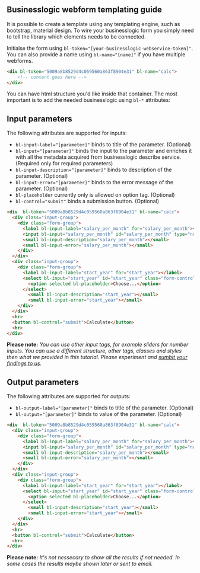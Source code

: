 ## Businesslogic webform templating guide

It is possible to create a template using any templating engine, such as bootstrap, material design. To wire your businesslogic form you simply need to tell the library which elements needs to be connected.

Initialse the form using `bl-token="[your-businesslogic-webservice-token]"`. You can also provide a name using `bl-name="[name]"` if you have multiple webforms.

```html
<div bl-token="5009a8b8529d4c059560a863f8904e31" bl-name="calc">
    <!-- content goes here -->
</div>
```
You can have html structure you'd like inside that container. The most important is to add the needed businesslogic using `bl-*` attributes:

## Input parameters
The following attributes are supported for inputs:
* `bl-input-label="[parameter]"` binds to title of the parameter. (Optional)
* `bl-input="[parameter]"` binds the input to the parameter and enriches it with all the metadata acquired from businesslogic describe service. (Required only for required parameters)
* `bl-input-description="[parameter]"` binds to description of the parameter. (Optional)
* `bl-input-error="[parameter]"` binds to the error message of the parameter. (Optional)
* `bl-placeholder` currently only is allowed on option tag. (Optional)
* `bl-control="submit"` binds a submission button. (Optional)

```html
<div  bl-token="5009a8b8529d4c059560a863f8904e31" bl-name="calc">
  <div class="input-group">
    <div class="form-group">
      <label bl-input-label="salary_per_month" for="salary_per_month"></label>
      <input bl-input="salary_per_month" id="salary_per_month" type="number" class="form-control" >
      <small bl-input-description="salary_per_month"></small>
      <small bl-input-error="salary_per_month"></small>
    </div>
  </div>
  <div class="input-group">
    <div class="form-group">
      <label bl-input-label="start_year" for="start_year"></label>
      <select bl-input="start_year" id="start_year" class="form-control">
        <option selected bl-placeholder>Choose...</option>
      </select>
        <small bl-input-description="start_year"></small>
        <small bl-input-error="start_year"></small>
    </div>
  </div>
  <hr>
  <button bl-control="submit">Calculate</button>
  <hr>
</div>
```
**Please note:** *You can use other input tags, for example sliders for number inputs. You can use a different structure, other tags, classes and styles then what we provided in this tutorial. Please experiment and [sumbit your findings to us][issues].*

## Output parameters
The following attributes are supported for outputs:
* `bl-output-label="[parameter]"` binds to title of the parameter. (Optional)
* `bl-output="[parameter]"` binds to value of the parameter. (Optional)

```html
<div  bl-token="5009a8b8529d4c059560a863f8904e31" bl-name="calc">
  <div class="input-group">
    <div class="form-group">
      <label bl-input-label="salary_per_month" for="salary_per_month"></label>
      <input bl-input="salary_per_month" id="salary_per_month" type="number" class="form-control" >
      <small bl-input-description="salary_per_month"></small>
      <small bl-input-error="salary_per_month"></small>
    </div>
  </div>
  <div class="input-group">
    <div class="form-group">
      <label bl-input-label="start_year" for="start_year"></label>
      <select bl-input="start_year" id="start_year" class="form-control">
        <option selected bl-placeholder>Choose...</option>
      </select>
        <small bl-input-description="start_year"></small>
        <small bl-input-error="start_year"></small>
    </div>
  </div>
  <hr>
  <button bl-control="submit">Calculate</button>
  <hr>
</div>
```
**Please note:** *It's not nessecary to show all the results if not needed. In some cases the results maybe shown later or sent to email.*

[issues]: https://github.com/rassvetdk/businesslogic/issues
